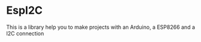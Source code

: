 # EspI2C
This is a library help you to make projects with an Arduino, a ESP8266 and a I2C connection 
